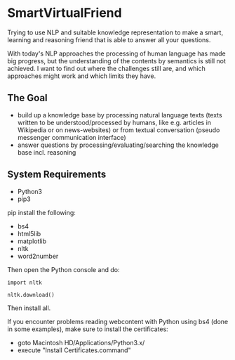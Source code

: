 # SmartVirtualFriend
Trying to use NLP and suitable knowledge representation to make a smart, learning and reasoning friend that
is able to answer all your questions.

With today's NLP approaches the processing of human language has made big progress, but the understanding of 
the contents by semantics is still not achieved. I want to find out where the challenges still are, and
which approaches might work and which limits they have.

## The Goal
- build up a knowledge base by processing natural language texts (texts written to be understood/processed
  by humans, like e.g. articles in Wikipedia or on news-websites) or from textual conversation (pseudo
  messenger communication interface)
- answer questions by processing/evaluating/searching the knowledge base incl. reasoning

## System Requirements
- Python3
- pip3

pip install the following:
- bs4
- html5lib
- matplotlib
- nltk
- word2number

Then open the Python console and do:
```
import nltk

nltk.download()
```
Then install all.

If you encounter problems reading webcontent with Python using bs4 (done in 
some examples), make sure to install the certificates:

- goto Macintosh HD/Applications/Python3.x/
- execute "Install Certificates.command"

